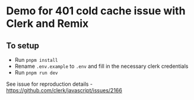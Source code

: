# Demo for 401 cold cache issue with Clerk and Remix

## To setup
- Run `pnpm install`
- Rename `.env.example` to `.env` and fill in the necessary clerk credentials
- Run `pnpm run dev`

See issue for reproduction details - https://github.com/clerk/javascript/issues/2166